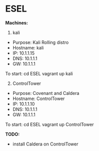 # ESEL

**Machines:**

1. kali
- Purpose:  Kali Rolling distro
- Hostname: kali
- IP: 10.1.1.15
- DNS: 10.1.1.1
- GW: 10.1.1.1

To start:
  cd ESEL
  vagrant up kali

2. ControlTower
- Purpose:  Covenant and Caldera
- Hostname: ControlTower
- IP: 10.1.1.10
- DNS: 10.1.1.1
- GW: 10.1.1.1

To start:
  cd ESEL
  vagrant up ControlTower

**TODO:**
- install Caldera on ControlTower
